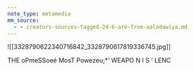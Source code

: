 ```yaml
---
note_type: metamedia
mm_source:
  - - creators-sources-tagged-24-6-are-from-aaladawiya.md
---
```


![[3328790622340716842_3328790617819336745.jpg]]

THE oPmeSSoeé
MosT Powezeu;*‘
WEAPO N
I S ‘ LENC


